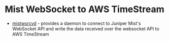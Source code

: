 # Mist WebSocket to AWS TimeStream

* [mistwsrcvd](mistrcvd) - provides a daemon to connect to Juniper Mist's WebSocket API and write the data received over the websocket API to AWS TimeStream
